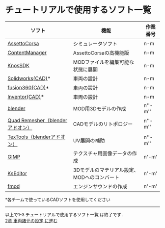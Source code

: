 # チュートリアルで使用するソフト一覧
| ソフト | 機能 | 作業番号 |
----|---- |---- 
| [AssettoCorsa](https://www.assettocorsa.it/home-ac/) | シミュレータソフト | n-m |
| [ContentManager](https://acstuff.ru/app/) | AssettoCorsaの高機能版 | n-m |
| [KnosSDK](https://labs.assettocorsa.jp/downloads/tools/kunossdk) | MODファイルを編集可能な状態に展開 | n-m |
| [Solidworks(CAD)](https://www.solidworks.com/ja)* | 車両の設計 | n-m |
| [fusion360(CAD)](https://www.autodesk.co.jp/campaigns/design-now)* | 車両の設計 | n-m |
| [Inventor(CAD)](https://www.autodesk.co.jp/products/inventor/overview?term=1-YEAR)* | 車両の設計 | n-m |
| [blender](https://www.blender.org/) | MOD用3Dモデルの作成 | n''-m'' |
| [Quad Remesher（blenderアドオン）](https://exoside.com/quadremesher/) | CADモデルのリトポロジー | n''-m'' |
| [TexTools（blenderアドオン）](https://github.com/SavMartin/TexTools-Blender/releases) | UV展開の補助 | n''-m'' |
| [GIMP](https://www.gimp.org/) | テクスチャ用画像データの作成 | n'-m' |
| [KsEditor](https://ascobash.wordpress.com/2015/07/22/kseditor/) | 3Dモデルのマテリアル設定、MODへのコンバート | n'-m' |
| [fmod](https://www.fmod.com/) | エンジンサウンドの作成 | n'-m' |  

*各チームで使っているCADソフトを使用してください

___
以上で1-3 チュートリアルで使用するソフト一覧 は終了です．  
[2章 車両諸元の設定 に進む](https://github.com/JSAE-ARCHIVES/MOD-Tutorial/tree/main/2%E7%AB%A0%20%E8%BB%8A%E4%B8%A1%E8%AB%B8%E5%85%83%E3%81%AE%E8%A8%AD%E5%AE%9A)


